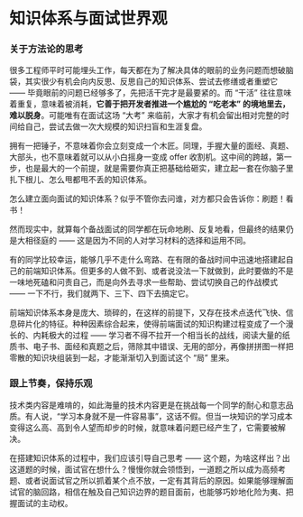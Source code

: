 # 知识体系与面试世界观

### 关于方法论的思考

很多工程师平时可能埋头工作，每天都在为了解决具体的眼前的业务问题而想破脑袋，其实很少有机会向内反思、反思自己的知识体系、尝试去修缮或者重塑它 —— 毕竟眼前的问题已经够多了，先把活干完才是最要紧的。而 “干活” 往往意味着重复，意味着被消耗，**它善于把开发者推进一个尴尬的 “吃老本” 的境地里去，难以脱身**。可能唯有在面试这场 “大考” 来临前，大家才有机会留出相对完整的时间给自己，尝试去做一次大规模的知识扫盲和生涯复盘。

拥有一把锤子，不意味着你会立刻变成一个木匠。同理，手握大量的面经、真题、大部头，也不意味着就可以从小白摇身一变成 offer 收割机。这中间的跨越，第一步，也是最大的一个前提，就是需要你真正把基础给砸实，建立起一套在你脑子里扎下根儿、怎么甩都甩不丢的知识体系。

怎么建立面向面试的知识体系？似乎不管你去问谁，对方都只会告诉你：刷题！看书！

然而现实中，就算每个备战面试的同学都在玩命地刷、反复地看，但最终的结果仍是大相径庭的 —— 这是因为不同的人对学习材料的选择和运用不同。

有的同学比较幸运，能够几乎不走什么弯路、在有限的备战时间中迅速地搭建起自己的前端知识体系。但更多的人做不到、或者说没法一下就做到，此时要做的不是一味地死磕和问责自己，而是向外去寻求一些帮助、尝试切换自己的作战模式 —— 一下不行，我们就两下、三下、四下去搞定它。

前端知识体系本身是庞大、琐碎的，在这样的前提下，又存在技术点迭代飞快、信息碎片化的特征。种种因素综合起来，使得前端面试的知识构建过程变成了一个漫长的、内耗极大的过程 —— 学习者不得不拉开一个相当长的战线，阅读大量的纸质书、电子书、面经和真题之后，筛除其中错误、无用的部分，再像拼拼图一样把零散的知识块组装到一起，才能渐渐切入到面试这个 “局” 里来。

### 跟上节奏，保持乐观

技术类内容是难啃的，如此海量的技术内容更是在挑战每一个同学的耐心和意志品质。有人说，“学习本身就不是一件容易事”，这话不假。但当一块知识的学习成本变得这么高、高到令人望而却步的时候，就意味着问题已经产生了，它需要被解决。

在搭建知识体系的过程中，我们应该引导自己思考 —— 这个题，为啥这样出？出这道题的时候，面试官在想什么？慢慢你就会领悟到，一道题之所以成为高频考题、或者说面试官之所以抓着某个点不放，一定有其背后的原因。如果能够理解面试官的脑回路，相信在触及自己知识边界的题目面前，也能够巧妙地化险为夷、把握面试的主动权。
